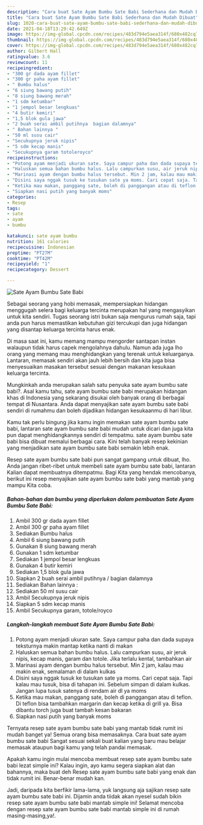 ```yaml
---
description: "Cara buat Sate Ayam Bumbu Sate Babi Sederhana dan Mudah Dibuat"
title: "Cara buat Sate Ayam Bumbu Sate Babi Sederhana dan Mudah Dibuat"
slug: 1020-cara-buat-sate-ayam-bumbu-sate-babi-sederhana-dan-mudah-dibuat
date: 2021-04-18T13:29:42.649Z
image: https://img-global.cpcdn.com/recipes/483d794e5aea314f/680x482cq70/sate-ayam-bumbu-sate-babi-foto-resep-utama.jpg
thumbnail: https://img-global.cpcdn.com/recipes/483d794e5aea314f/680x482cq70/sate-ayam-bumbu-sate-babi-foto-resep-utama.jpg
cover: https://img-global.cpcdn.com/recipes/483d794e5aea314f/680x482cq70/sate-ayam-bumbu-sate-babi-foto-resep-utama.jpg
author: Gilbert Hall
ratingvalue: 3.6
reviewcount: 11
recipeingredient:
- "300 gr dada ayam fillet"
- "300 gr paha ayam fillet"
- " Bumbu halus"
- "6 siung bawang putih"
- "8 siung bawang merah"
- "1 sdm ketumbar"
- "1 jempol besar lengkuas"
- "4 butir kemiri"
- "1,5 blok gula jawa"
- "2 buah serai ambil putihnya  bagian dalamnya"
- " Bahan lainnya "
- "50 ml susu cair"
- "Secukupnya jeruk nipis"
- "5 sdm kecap manis"
- "Secukupnya garam totoleroyco"
recipeinstructions:
- "Potong ayam menjadi ukuran sate. Saya campur paha dan dada supaya teksturnya makin mantap ketika nanti di makan"
- "Haluskan semua bahan bumbu halus. Lalu campurkan susu, air jeruk nipis, kecap manis, garam dan totole. Jika terlalu kental, tambahkan air"
- "Marinasi ayam dengan bumbu halus tersebut. Min 2 jam, kalau mau makin enak, semalaman di dalam kulkas"
- "Disini saya nggak tusuk ke tusukan sate ya moms. Cari cepat saja. Tapi kalau mau tusuk, bisa di tahapan ini. Sebelum simpan di dalam kulkas. Jangan lupa tusuk satenya di rendam air dl ya moms"
- "Ketika mau makan, panggang sate, boleh di panggangan atau di teflon. Di teflon bisa tambahkan margarin dan kecap ketika di grill ya. Bisa dibantu torch juga buat tambah kesan bakaran"
- "Siapkan nasi putih yang banyak moms"
categories:
- Resep
tags:
- sate
- ayam
- bumbu

katakunci: sate ayam bumbu 
nutrition: 161 calories
recipecuisine: Indonesian
preptime: "PT27M"
cooktime: "PT42M"
recipeyield: "1"
recipecategory: Dessert

---
```



![Sate Ayam Bumbu Sate Babi](https://img-global.cpcdn.com/recipes/483d794e5aea314f/680x482cq70/sate-ayam-bumbu-sate-babi-foto-resep-utama.jpg)

Sebagai seorang yang hobi memasak, mempersiapkan hidangan menggugah selera bagi keluarga tercinta merupakan hal yang mengasyikan untuk kita sendiri. Tugas seorang istri bukan saja mengurus rumah saja, tapi anda pun harus memastikan kebutuhan gizi tercukupi dan juga hidangan yang disantap keluarga tercinta harus enak.

Di masa  saat ini, kamu memang mampu mengorder santapan instan walaupun tidak harus capek mengolahnya dahulu. Namun ada juga lho orang yang memang mau menghidangkan yang terenak untuk keluarganya. Lantaran, memasak sendiri akan jauh lebih bersih dan kita juga bisa menyesuaikan masakan tersebut sesuai dengan makanan kesukaan keluarga tercinta. 



Mungkinkah anda merupakan salah satu penyuka sate ayam bumbu sate babi?. Asal kamu tahu, sate ayam bumbu sate babi merupakan hidangan khas di Indonesia yang sekarang disukai oleh banyak orang di berbagai tempat di Nusantara. Anda dapat menyajikan sate ayam bumbu sate babi sendiri di rumahmu dan boleh dijadikan hidangan kesukaanmu di hari libur.

Kamu tak perlu bingung jika kamu ingin memakan sate ayam bumbu sate babi, lantaran sate ayam bumbu sate babi mudah untuk dicari dan juga kita pun dapat menghidangkannya sendiri di tempatmu. sate ayam bumbu sate babi bisa dibuat memalui berbagai cara. Kini telah banyak resep kekinian yang menjadikan sate ayam bumbu sate babi semakin lebih enak.

Resep sate ayam bumbu sate babi pun sangat gampang untuk dibuat, lho. Anda jangan ribet-ribet untuk membeli sate ayam bumbu sate babi, lantaran Kalian dapat membuatnya ditempatmu. Bagi Kita yang hendak mencobanya, berikut ini resep menyajikan sate ayam bumbu sate babi yang mantab yang mampu Kita coba.

<!--inarticleads1-->

##### Bahan-bahan dan bumbu yang diperlukan dalam pembuatan Sate Ayam Bumbu Sate Babi:

1. Ambil 300 gr dada ayam fillet
1. Ambil 300 gr paha ayam fillet
1. Sediakan  Bumbu halus
1. Ambil 6 siung bawang putih
1. Gunakan 8 siung bawang merah
1. Gunakan 1 sdm ketumbar
1. Sediakan 1 jempol besar lengkuas
1. Gunakan 4 butir kemiri
1. Sediakan 1,5 blok gula jawa
1. Siapkan 2 buah serai ambil putihnya / bagian dalamnya
1. Sediakan  Bahan lainnya :
1. Sediakan 50 ml susu cair
1. Ambil Secukupnya jeruk nipis
1. Siapkan 5 sdm kecap manis
1. Ambil Secukupnya garam, totole/royco




<!--inarticleads2-->

##### Langkah-langkah membuat Sate Ayam Bumbu Sate Babi:

1. Potong ayam menjadi ukuran sate. Saya campur paha dan dada supaya teksturnya makin mantap ketika nanti di makan
1. Haluskan semua bahan bumbu halus. Lalu campurkan susu, air jeruk nipis, kecap manis, garam dan totole. Jika terlalu kental, tambahkan air
1. Marinasi ayam dengan bumbu halus tersebut. Min 2 jam, kalau mau makin enak, semalaman di dalam kulkas
1. Disini saya nggak tusuk ke tusukan sate ya moms. Cari cepat saja. Tapi kalau mau tusuk, bisa di tahapan ini. Sebelum simpan di dalam kulkas. Jangan lupa tusuk satenya di rendam air dl ya moms
1. Ketika mau makan, panggang sate, boleh di panggangan atau di teflon. Di teflon bisa tambahkan margarin dan kecap ketika di grill ya. Bisa dibantu torch juga buat tambah kesan bakaran
1. Siapkan nasi putih yang banyak moms




Ternyata resep sate ayam bumbu sate babi yang mantab tidak rumit ini mudah banget ya! Semua orang bisa memasaknya. Cara buat sate ayam bumbu sate babi Sangat sesuai sekali buat kalian yang baru mau belajar memasak ataupun bagi kamu yang telah pandai memasak.

Apakah kamu ingin mulai mencoba membuat resep sate ayam bumbu sate babi lezat simple ini? Kalau ingin, ayo kamu segera siapkan alat dan bahannya, maka buat deh Resep sate ayam bumbu sate babi yang enak dan tidak rumit ini. Benar-benar mudah kan. 

Jadi, daripada kita berfikir lama-lama, yuk langsung aja sajikan resep sate ayam bumbu sate babi ini. Dijamin anda tiidak akan nyesel sudah bikin resep sate ayam bumbu sate babi mantab simple ini! Selamat mencoba dengan resep sate ayam bumbu sate babi mantab simple ini di rumah masing-masing,ya!.

